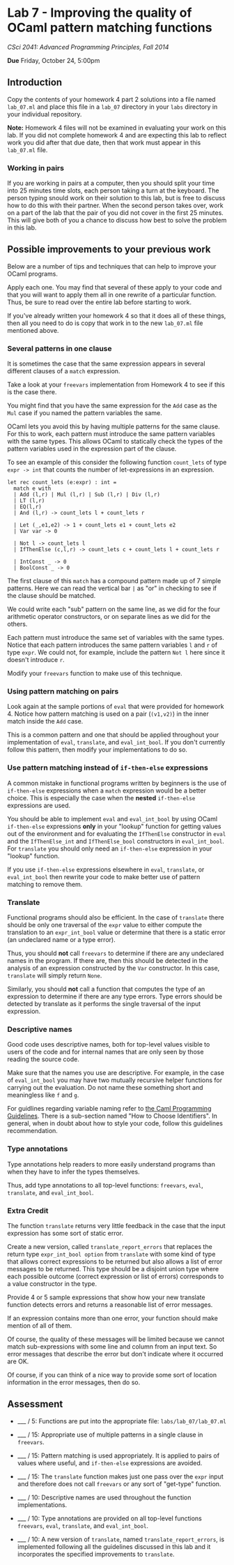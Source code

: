 # Lab 7 - Improving the quality of OCaml pattern matching functions

*CSci 2041: Advanced Programming Principles, Fall 2014*

**Due** Friday, October 24, 5:00pm


## Introduction 

Copy the contents of your homework 4 part 2 solutions into a file
named ``lab_07.ml`` and place this file in a ``lab_07`` directory in
your ``labs`` directory in your individual repository.

**Note:** Homework 4 files will not be examined in evaluating your
  work on this lab.  If you did not complete homework 4 and are
  expecting this lab to reflect work you did after that due date, then
  that work must appear in this ``lab_07.ml`` file.


### Working in pairs

If you are working in pairs at a computer, then you should split your time into 25 minutes
time slots, each person taking a turn at the keyboard.  The person typing snould work
on their solution to this lab, but is free to discuss how to do this with their partner.
When the second person takes over, work on a part of the lab that the pair of you did
not cover in the first 25 minutes.  This will give both of you a chance to discuss how best
to solve the problem in this lab.


## Possible improvements to your previous work

Below are a number of tips and techniques that can help to improve
your OCaml programs.

Apply each one.  You may find that several of these apply to your code
and that you will want to apply them all in one rewrite of a particular
function.  Thus, be sure to read over the entire lab before starting
to work.

If you've already written your homework 4 so that it does all of these
things, then all you need to do is copy that work in to the new
``lab_07.ml`` file mentioned above.


### Several patterns in one clause

It is sometimes the case that the same expression appears in several
different clauses of a ``match`` expression.

Take a look at your ``freevars`` implementation from Homework 4 to see
if this is the case there.

You might find that you have the same expression for the ``Add`` case
as the ``Mul`` case if you named the pattern variables the same.

OCaml lets you avoid this by having multiple patterns for the same
clause. For this to work, each pattern must introduce the same pattern
variables with the same types.  This allows OCaml to statically check
the types of the pattern variables used in the expression part of the
clause.

To see an example of this consider the following function
``count_lets`` of type ``expr -> int`` that counts the number of
let-expressions in an expression.
```
let rec count_lets (e:expr) : int = 
  match e with
  | Add (l,r) | Mul (l,r) | Sub (l,r) | Div (l,r)
  | LT (l,r)  
  | EQ(l,r)   
  | And (l,r) -> count_lets l + count_lets r

  | Let (_,e1,e2) -> 1 + count_lets e1 + count_lets e2
  | Var var -> 0

  | Not l -> count_lets l
  | IfThenElse (c,l,r) -> count_lets c + count_lets l + count_lets r
  
  | IntConst _ -> 0
  | BoolConst _ -> 0
```

The first clause of this ``match`` has a compound pattern made up of 7
simple patterns.  Here we can read the vertical bar ``|`` as "or" in
checking to see if the clause should be matched.

We could write each "sub" pattern on the same line, as we did for the
four arithmetic operator constructors, or on separate lines as we did
for the others.

Each pattern must introduce the same set of variables with the same types.
Notice that each pattern introduces the same pattern variables ``l``
and ``r`` of type ``expr``.  We could not, for example, include the
pattern ``Not l`` here since it doesn't introduce ``r``.

Modify your ``freevars`` function to make use of this technique. 



### Using pattern matching on pairs

Look again at the sample portions of ``eval`` that were provided for
homework 4.  Notice how pattern matching is used on a pair
(``(v1,v2)``) in the inner match inside the ``Add`` case.

This is a common pattern and one that should be applied throughout
your implementation of ``eval``, ``translate``, and
``eval_int_bool``.  If you don't currently follow this pattern, then
modify your implementations to do so.


### Use pattern matching instead of ``if-then-else`` expressions

A common mistake in functional programs written by beginners is the use of
``if-then-else`` expressions when a ``match`` expression would be a
better choice.  This is especially the case when the **nested**
``if-then-else`` expressions are used.

You should be able to implement ``eval`` and ``eval_int_bool`` by
using OCaml ``if-then-else`` expressions **only** in your "lookup" function
for getting values out of the environment and for evaluating the
``IfThenElse`` constructor in ``eval`` and the ``IfThenElse_int`` and
``IfThenElse_bool`` constructors in ``eval_int_bool``.  For
``translate`` you should only need an ``if-then-else`` expression in
your "lookup" function.

If you use ``if-then-else`` expressions elsewhere in ``eval``,
``translate``, or ``eval_int_bool`` then rewrite your code to make
better use of pattern matching to remove them.


### Translate

Functional programs should also be efficient.  In the case of
``translate`` there should be only one traversal of the ``expr`` value
to either compute the translation to an ``expr_int_bool`` value or
determine that there is a static error (an undeclared name or a type
error).

Thus, you should **not** call ``freevars`` to determine if there are
any undeclared names in the program.  If there are, then this should
be detected in the analysis of an expression constructed by the
``Var`` constructor.  In this case, ``translate`` will simply return
``None``. 

Similarly, you should **not** call a function that computes the type
of an expression to determine if there are any type errors.  Type
errors should be detected by translate as it performs the single
traversal of the input expression.




### Descriptive names

Good code uses descriptive names, both for top-level values visible to users
of the code and for internal names that are only seen by those reading
the source code.

Make sure that the names you use are descriptive.  For example, in the
case of ``eval_int_bool`` you may have two mutually recursive helper
functions for carrying out the evaluation.  Do not name these
something short and meaningless like ``f`` and ``g``.

For guidlines regarding variable naming refer to [the Caml Programming Guidelines](http://caml.inria.fr/resources/doc/guides/guidelines.en.html).
There is a sub-section named "How to Choose Identifiers".
In general, when in doubt about how to style your code, follow this guidelines recommendation.


### Type annotations

Type annotations help readers to more easily understand programs than
when they have to infer the types themselves.

Thus, add type annotations to all top-level functions: ``freevars``,
``eval``, ``translate``, and ``eval_int_bool``.



### Extra Credit

The function ``translate`` returns very little feedback in the case
that the input expression has some sort of static error.

Create a new version, called ``translate_report_errors`` that replaces
the return type ``expr_int_bool option`` from ``translate`` with some
kind of type that allows correct expressions to be returned but also
allows a list of error messages to be returned.  This type should be a
disjoint union type where each possible outcome (correct expression or
list of errors) corresponds to a value constructor in the type.

Provide 4 or 5 sample expressions that show how your new translate
function detects errors and returns a reasonable list of error
messages.

If an expression contains more than one error, your function should
make mention of all of them.

Of course, the quality of these messages will be limited because we
cannot match sub-expressions with some line and column from an input
text.  So error messages that describe the error but don't indicate
where it occurred are OK.

Of course, if you can think of a nice way to provide some sort of
location information in the error messages, then do so.




## Assessment

+ ___ / 5: Functions are put into the appropriate file:
           ``labs/lab_07/lab_07.ml``


+ ___ / 15: Appropriate use of multiple patterns in a single clause
in ``freevars``.

+ ___ / 15: Pattern matching is used appropriately. It is applied to
pairs of values where useful, and ``if-then-else`` expressions are
avoided. 

+ ___ / 15: The ``translate`` function makes just one pass over the
``expr`` input and therefore does not call ``freevars`` or any sort of
"get-type" function.

+ ___ / 10: Descriptive names are used throughout the function
implementations. 

+ ___ / 10: Type annotations are provided on all top-level functions
``freevars``, ``eval``, ``translate``, and ``eval_int_bool``.

+ ___ / 10: A new version of ``translate``, named
``translate_report_errors``, is implemented following all the
guidelines discussed in this lab and it incorporates the specified
improvements to ``translate``.
